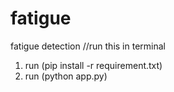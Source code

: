 # fatigue
fatigue detection
//run this in terminal
1) run (pip install -r requirement.txt)
2) run (python app.py)